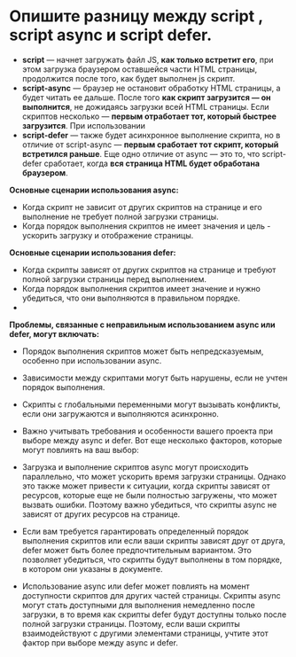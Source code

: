 Опишите разницу между script , script async и script defer.
=====================

* **script** — начнет загружать файл JS, **как только встретит его**, при этом загрузка браузером оставшейся части HTML страницы, продолжится после того, как будет выполнен js скрипт. 
* **script-async** — браузер не остановит обработку HTML страницы, а будет читать ее дальше. После того **как скрипт загрузится — он выполнится**, не дожидаясь загрузки всей HTML страницы. Если скриптов несколько — **первым отработает тот, который быстрее загрузится**. При использовании 
* **script-defer** — также будет асинхронное выполнение скрипта, но в отличие от script-async — **первым сработает тот скрипт, который встретился раньше**. Еще одно отличие от async — это то, что script-defer сработает, когда **вся страница HTML будет обработана браузером**.

**Основные сценарии использования async:**

* Когда скрипт не зависит от других скриптов на странице и его выполнение не требует полной загрузки страницы.
* Когда порядок выполнения скриптов не имеет значения и цель - ускорить загрузку и отображение страницы.

**Основные сценарии использования defer:**
* Когда скрипты зависят от других скриптов на странице и требуют полной загрузки страницы перед выполнением.
* Когда порядок выполнения скриптов имеет значение и нужно убедиться, что они выполняются в правильном порядке.
* 
**Проблемы, связанные с неправильным использованием async или defer, могут включать:**
* Порядок выполнения скриптов может быть непредсказуемым, особенно при использовании async.
* Зависимости между скриптами могут быть нарушены, если не учтен порядок выполнения.
* Скрипты с глобальными переменными могут вызывать конфликты, если они загружаются и выполняются асинхронно.


* Важно учитывать требования и особенности вашего проекта при выборе между async и defer. Вот еще несколько факторов, которые могут повлиять на ваш выбор:

* Загрузка и выполнение скриптов async могут происходить параллельно, что может ускорить время загрузки страницы. Однако это также может привести к ситуации, когда скрипты зависят от ресурсов, которые еще не были полностью загружены, что может вызвать ошибки. Поэтому важно убедиться, что скрипты async не зависят от других ресурсов на странице.

* Если вам требуется гарантировать определенный порядок выполнения скриптов или если ваши скрипты зависят друг от друга, defer может быть более предпочтительным вариантом. Это позволяет убедиться, что скрипты будут выполнены в том порядке, в котором они указаны в документе.

* Использование async или defer может повлиять на момент доступности скриптов для других частей страницы. Скрипты async могут стать доступными для выполнения немедленно после загрузки, в то время как скрипты defer будут доступны только после полной загрузки страницы. Поэтому, если ваши скрипты взаимодействуют с другими элементами страницы, учтите этот фактор при выборе между async и defer.

